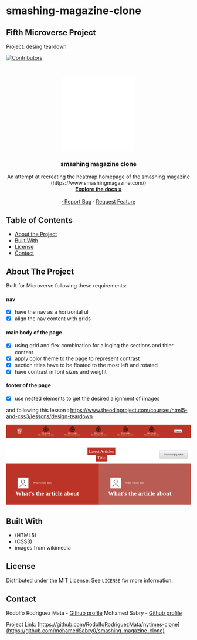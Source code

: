# smashing-magazine-clone

## Fifth Microverse Project

Project: desing teardown


<!-- PROJECT SHIELDS -->
<!--
*** I'm using markdown "reference style" links for readability.
*** Reference links are enclosed in brackets [ ] instead of parentheses ( ).
*** See the bottom of this document for the declaration of the reference variables
*** for contributors-url, forks-url, etc. This is an optional, concise syntax you may use.
*** https://www.markdownguide.org/basic-syntax/#reference-style-links
-->
[![Contributors][contributors-shield]][contributors-url]




<!-- PROJECT LOGO -->
<br />
<p align="center">
  <a href="https://github.com/mohamedSabry0/smashing-magazine-clone">
    <img src="images/html-five2.svg" alt="Logo" width="200">

  </a>

  <h3 align="center">smashing magazine clone</h3>

  <p align="center">
    An attempt at recreating the heatmap homepage of the smashing magazine 
    (https://www.smashingmagazine.com/)
    <br />
    <a href="https://github.com/mohamedSabry0/smashing-magazine-clone"><strong>Explore the docs »</strong></a>
    <br />
    <br />
    <a href="https://raw.githack.com/mohamedSabry0/smashing-magazine-clone/feature-branch/index.html

">View Demo</a>
    ·
    <a href="https://github.com/mohamedSabry0/smashing-magazine-clone/issues">Report Bug</a>
    ·
    <a href="https://github.com/mohamedSabry0/smashing-magazine-clone/issues">Request Feature</a>
  </p>
</p>



<!-- TABLE OF CONTENTS -->
## Table of Contents

* [About the Project](#about-the-project)
* [Built With](#built-with)
* [License](#license)
* [Contact](#contact)



<!-- ABOUT THE PROJECT -->
## About The Project

Built for Microverse following these requirements:
#### nav
- [x] have the nav as a horizontal ul
- [x] align the nav content with grids

#### main body of the page
- [x] using grid and flex combination for alinging the sections and thier content 
- [x] apply color theme to the page to represent contrast
- [x] section titles have to be floated to the most left and rotated
- [x] have contrast in font sizes and weight

#### footer of the page
- [x] use nested elements to get the desired alignment of images

and following this lesson :
https://www.theodinproject.com/courses/html5-and-css3/lessons/design-teardown

[![Product Name Screen Shot][product-screenshot]](images/snapshot.png)

## Built With
* (HTML5)
* (CSS3)
* images from wikimedia

<!-- LICENSE -->
## License

Distributed under the MIT License. See `LICENSE` for more information.



<!-- CONTACT -->
## Contact

Rodolfo Rodriguez Mata - [Github profile](https://github.com/RodolfoRodriguezMata)
Mohamed Sabry - [Github profile](https://github.com/mohamedSabry0)

Project Link: [https://github.com/RodolfoRodriguezMata/nytimes-clone](https://github.com/mohamedSabry0/smashing-magazine-clone)







<!-- MARKDOWN LINKS & IMAGES -->
<!-- https://www.markdownguide.org/basic-syntax/#reference-style-links -->
[contributors-shield]: https://img.shields.io/github/contributors/othneildrew/Best-README-Template.svg?style=flat-square
[contributors-url]: https://github.com/mohamedSabry0/smashing-magazine-clone/graphs/contributors
[forks-shield]: https://img.shields.io/github/forks/othneildrew/Best-README-Template.svg?style=flat-square
[forks-url]: https://github.com/othneildrew/Best-README-Template/network/members
[stars-shield]: https://img.shields.io/github/stars/othneildrew/Best-README-Template.svg?style=flat-square
[stars-url]: https://github.com/othneildrew/Best-README-Template/stargazers
[issues-shield]: https://img.shields.io/github/issues/othneildrew/Best-README-Template.svg?style=flat-square
[issues-url]: https://github.com/othneildrew/Best-README-Template/issues
[license-shield]: https://img.shields.io/github/license/othneildrew/Best-README-Template.svg?style=flat-square
[license-url]: https://github.com/othneildrew/Best-README-Template/blob/master/LICENSE.txt
[linkedin-shield]: https://img.shields.io/badge/-LinkedIn-black.svg?style=flat-square&logo=linkedin&colorB=555
[linkedin-url]: https://linkedin.com/in/othneildrew
[product-screenshot]: images/snapshot.png